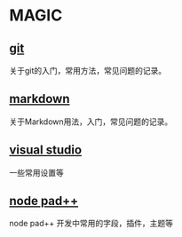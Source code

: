 # MAGIC

## [git](https://github.com/737/magic/tree/master/git)
关于git的入门，常用方法，常见问题的记录。

## [markdown](https://github.com/737/magic/tree/master/markdown)
关于Markdown用法，入门，常见问题的记录。

## [visual studio](https://github.com/737/magic/tree/master/visual%20studio)
一些常用设置等

## [node pad++](https://github.com/737/magic/tree/master/notepad%2B%2B)
node pad++ 开发中常用的字段，插件，主题等


